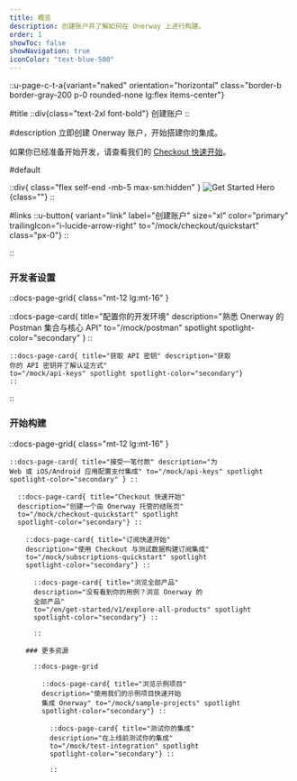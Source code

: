 ```yaml
---
title: 概览
description: 创建账户并了解如何在 Onerway 上进行构建。
order: 1
showToc: false
showNavigation: true
iconColor: "text-blue-500"
---
```


::u-page-c-t-a{variant="naked" orientation="horizontal"
class="border-b border-gray-200 p-0 rounded-none lg:flex
items-center"}

#title ::div{class="text-2xl font-bold"} 创建账户
::

#description 立即创建 Onerway 账户，开始搭建你的集成。

如果你已经准备开始开发，请查看我们的
[Checkout 快速开始](/mock/checkout/quickstart)。

#default

::div{ class="flex self-end -mb-5 max-sm:hidden" }
![Get Started Hero](https://b.stripecdn.com/docs-statics-srv/assets/get-started-hero.df33114d2906584b94ad36e4e2588d16.png){class=""}
::

#links ::u-button{ variant="link" label="创建账户"
size="xl" color="primary"
trailingIcon="i-lucide-arrow-right"
to="/mock/checkout/quickstart" class="px-0"} ::

::

### 开发者设置

::docs-page-grid{ class="mt-12 lg:mt-16" }

  ::docs-page-card{ title="配置你的开发环境"
  description="熟悉 Onerway 的 Postman 集合与核心 API" to="/mock/postman"
  spotlight spotlight-color="secondary" } ::

    ::docs-page-card{ title="获取 API 密钥" description="获取
    你的 API 密钥并了解认证方式"
    to="/mock/api-keys" spotlight spotlight-color="secondary"}
    ::

  ::

### 开始构建

  ::docs-page-grid{ class="mt-12 lg:mt-16" }

    ::docs-page-card{ title="接受一笔付款" description="为
    Web 或 iOS/Android 应用配置支付集成" to="/mock/api-keys" spotlight
    spotlight-color="secondary" } ::

      ::docs-page-card{ title="Checkout 快速开始"
      description="创建一个由 Onerway 托管的结账页"
      to="/mock/checkout-quickstart" spotlight
      spotlight-color="secondary"} ::

        ::docs-page-card{ title="订阅快速开始"
        description="使用 Checkout 与测试数据构建订阅集成"
        to="/mock/subscriptions-quickstart" spotlight
        spotlight-color="secondary"} ::

          ::docs-page-card{ title="浏览全部产品"
          description="没有看到你的用例？浏览 Onerway 的
          全部产品"
          to="/en/get-started/v1/explore-all-products" spotlight
          spotlight-color="secondary"} ::

          ::

        ### 更多资源

          ::docs-page-grid

            ::docs-page-card{ title="浏览示例项目"
            description="使用我们的示例项目快速开始
            集成 Onerway" to="/mock/sample-projects" spotlight
            spotlight-color="secondary"} ::

              ::docs-page-card{ title="测试你的集成"
              description="在上线前测试你的集成"
              to="/mock/test-integration" spotlight
              spotlight-color="secondary"} ::

              ::


